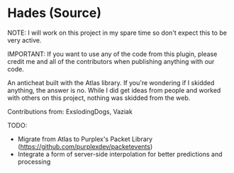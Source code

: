 # Hades (Source)
NOTE: I will work on this project in my spare time so don't expect this to be very active.

IMPORTANT: If you want to use any of the code from this plugin, please credit me and all of the contributors when publishing anything with our code.

An anticheat built with the Atlas library. If you're wondering if I skidded anything, the answer is no. While I did get ideas from people and worked with others on this project, nothing was skidded from the web.

Contributions from: ExslodingDogs, Vaziak

TODO:

- Migrate from Atlas to Purplex's Packet Library (https://github.com/purplexdev/packetevents)
- Integrate a form of server-side interpolation for better predictions and processing
